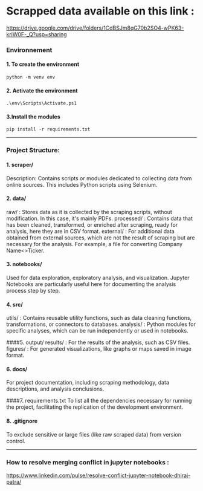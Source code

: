 # Scrapped data available on this link :
https://drive.google.com/drive/folders/1CdBSJm8qG70b2SO4-wPK63-kriW0F-_Q?usp=sharing

### Environnement

#### 1. To create the environment
```
python -m venv env
```
#### 2. Activate the environment
```
.\env\Scripts\Activate.ps1
```
#### 3.Install the modules
```
pip install -r requirements.txt
```

---

### Project Structure:

#### 1. scraper/
Description: Contains scripts or modules dedicated to collecting data from online sources. This includes Python scripts using Selenium.

#### 2. data/
raw/ : Stores data as it is collected by the scraping scripts, without modification. In this case, it's mainly PDFs.
processed/ : Contains data that has been cleaned, transformed, or enriched after scraping, ready for analysis, here they are in CSV format.
external/ : For additional data obtained from external sources, which are not the result of scraping but are necessary for the analysis. For example, a file for converting Company Name<>Ticker.

#### 3. notebooks/
Used for data exploration, exploratory analysis, and visualization. Jupyter Notebooks are particularly useful here for documenting the analysis process step by step.

#### 4. src/
utils/ : Contains reusable utility functions, such as data cleaning functions, transformations, or connectors to databases.
analysis/ : Python modules for specific analyses, which can be run independently or used in notebooks.

####5. output/
results/ : For the results of the analysis, such as CSV files.
figures/ : For generated visualizations, like graphs or maps saved in image format.

#### 6. docs/
For project documentation, including scraping methodology, data descriptions, and analysis conclusions.

####7. requirements.txt
To list all the dependencies necessary for running the project, facilitating the replication of the development environment.

#### 8. .gitignore
To exclude sensitive or large files (like raw scraped data) from version control.

---

### How to resolve merging conflict in jupyter notebooks :
https://www.linkedin.com/pulse/resolve-conflict-jupyter-notebook-dhiraj-patra/
